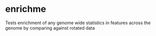 # enrichme
Tests enrichment of any genome wide statistics in features across the genome by comparing against rotated data
